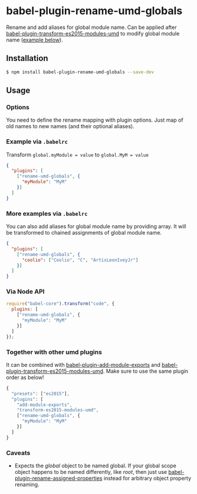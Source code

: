 # babel-plugin-rename-umd-globals
Rename and add aliases for global module name. Can be applied after [babel-plugin-transform-es2015-modules-umd](http://babeljs.io/docs/plugins/transform-es2015-modules-umd) to modify global module name ([example below](#together-with-other-umd-plugins)).

## Installation

```sh
$ npm install babel-plugin-rename-umd-globals --save-dev
```

## Usage

### Options
You need to define the rename mapping with plugin options. Just map of old names to new names (and their optional aliases). 

### Example via `.babelrc`

Transform `global.myModule = value` to `global.MyM = value`

```json
{
  "plugins": [
    ["rename-umd-globals", {
      "myModule": "MyM"
    }]
  ]
}
```

### More examples via `.babelrc`

You can also add aliases for global module name by providing array. It will be transformed to chained assignments of global module name.

```json
{
  "plugins": [
    ["rename-umd-globals", {
      "coolio": ["Coolio", "C", "ArtisLeonIveyJr"]
    }]
  ]
}
```

### Via Node API

```javascript
require("babel-core").transform("code", {
  plugins: [
    ["rename-umd-globals", {
      "myModule": "MyM"
    }]
  ]
});
```

### Together with other umd plugins

It can be combined with [babel-plugin-add-module-exports](https://github.com/59naga/babel-plugin-add-module-exports) and [babel-plugin-transform-es2015-modules-umd](http://babeljs.io/docs/plugins/transform-es2015-modules-umd). Make sure to use the same plugin order as below!

```javascript
{
  "presets": ["es2015"],
  "plugins": [
    "add-module-exports",
    "transform-es2015-modules-umd",
    ["rename-umd-globals", {
      "myModule": "MyM"
    }]
  ]
}
```


### Caveats

- Expects the *global* object to be named global. If your global scope object happens to be named differently, like *root*, then just use [babel-plugin-rename-assigned-properties](https://github.com/jamonkko/babel-plugin-rename-assigned-properties) instead for arbitrary object property renaming.
